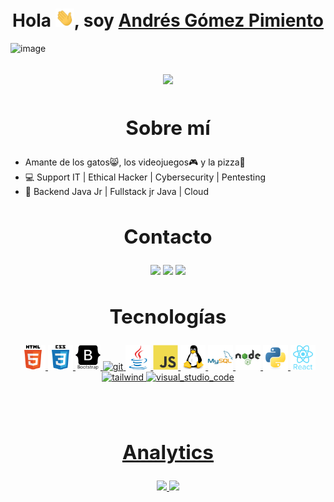 <div align="center">
<h1 align="center">Hola <img src="https://raw.githubusercontent.com/ABSphreak/ABSphreak/master/gifs/Hi.gif" width="30px">, soy <a href="https://www.linkedin.com/in/andresgopimiento/" target="_blank">Andrés Gómez Pimiento</a></h1>
</div>


![image](https://github.com/andresgopimiento/andresgopimiento/assets/58539878/6c52ee65-8d4e-432f-9205-f2c471b6d34c)


## <div align="center"><picture><img src = "https://github.com/7oSkaaa/7oSkaaa/blob/main/Images/about_me.gif?raw=true" width = 50px></picture><h2>Sobre mí</h2></div>

- Amante de los gatos😸, los videojuegos🎮 y la pizza🍕
- 💻 Support IT | Ethical Hacker | Cybersecurity | Pentesting
- 📱 Backend Java Jr | Fullstack jr Java | Cloud

## <div align="center"><h2>Contacto</h2></div>

<div align="center">
<a target="_blank" href="mailto:mrandrespimiento@gmail.com"
><img src="https://img.shields.io/badge/-Gmail-D14836?style=for-the-badge&logo=Gmail&logoColor=white"></img></a>
<a href="https://instagram.com/andresgopimiento">
<img src="https://img.shields.io/badge/Instagram-E4405F?style=for-the-badge&logo=instagram&logoColor=white" /></a>
<a href="https://linkedin.com/in/andresgopimiento">
<img src="https://img.shields.io/badge/LinkedIn-0077B5?style=for-the-badge&logo=linkedin&logoColor=white" /></a>
</div>

## <div align="center"><h2>Tecnologías</h2></div>
<p align="center">  <a href="https://www.w3.org/html/" target="_blank" rel="noreferrer"> <img src="https://raw.githubusercontent.com/devicons/devicon/master/icons/html5/html5-original-wordmark.svg" alt="html5" width="40" height="40"/> </a> </a> <a href="https://www.w3schools.com/css/" target="_blank" rel="noreferrer"> <img src="https://raw.githubusercontent.com/devicons/devicon/master/icons/css3/css3-original-wordmark.svg" alt="css3" width="40" height="40"/> </a> <a href="https://getbootstrap.com" target="_blank" rel="noreferrer"> <img src="https://raw.githubusercontent.com/devicons/devicon/master/icons/bootstrap/bootstrap-plain-wordmark.svg" alt="bootstrap" width="40" height="40"/> </a> <a href="https://git-scm.com/" target="_blank" rel="noreferrer"> <img src="https://www.vectorlogo.zone/logos/git-scm/git-scm-icon.svg" alt="git" width="40" height="40"/> </a><a href="https://www.java.com" target="_blank" rel="noreferrer"> <img src="https://raw.githubusercontent.com/devicons/devicon/master/icons/java/java-original.svg" alt="java" width="40" height="40"/> </a> <a href="https://developer.mozilla.org/en-US/docs/Web/JavaScript" target="_blank" rel="noreferrer"> <img src="https://raw.githubusercontent.com/devicons/devicon/master/icons/javascript/javascript-original.svg" alt="javascript" width="40" height="40"/> </a> <a href="https://www.linux.org/" target="_blank" rel="noreferrer"> <img src="https://raw.githubusercontent.com/devicons/devicon/master/icons/linux/linux-original.svg" alt="linux" width="40" height="40"/> </a> <a href="https://www.mysql.com/" target="_blank" rel="noreferrer"> <img src="https://raw.githubusercontent.com/devicons/devicon/master/icons/mysql/mysql-original-wordmark.svg" alt="mysql" width="40" height="40"/> </a> <a href="https://nodejs.org" target="_blank" rel="noreferrer"> <img src="https://raw.githubusercontent.com/devicons/devicon/master/icons/nodejs/nodejs-original-wordmark.svg" alt="nodejs" width="40" height="40"/> </a> <a href="https://www.python.org" target="_blank" rel="noreferrer"> <img src="https://raw.githubusercontent.com/devicons/devicon/master/icons/python/python-original.svg" alt="python" width="40" height="40"/> </a> <a href="https://reactjs.org/" target="_blank" rel="noreferrer"> <img src="https://raw.githubusercontent.com/devicons/devicon/master/icons/react/react-original-wordmark.svg" alt="react" width="40" height="40"/> </a> <a href="https://tailwindcss.com/" target="_blank" rel="noreferrer"> <img src="https://www.vectorlogo.zone/logos/tailwindcss/tailwindcss-icon.svg" alt="tailwind" width="40" height="40"/> </a> <a href="https://code.visualstudio.com/" target="_blank" rel="noreferrer"> <img src="https://upload.wikimedia.org/wikipedia/commons/thumb/9/9a/Visual_Studio_Code_1.35_icon.svg/2048px-Visual_Studio_Code_1.35_icon.svg.png" alt="visual_studio_code" width="40" height="40"/></p><br>


<br>

## <div align="center"><h2>Analytics</h2></div>

<p align="center">
<a href="https://github.com/ArisGuimera">
  <img height="180em" src="https://github-readme-stats-eight-theta.vercel.app/api?username=andresgopimiento&show_icons=true&theme=algolia&include_all_commits=true&count_private=true"/>
  <img height="180em" src="https://github-readme-stats-eight-theta.vercel.app/api/top-langs/?username=andresgopimiento&layout=compact&langs_count=8&theme=algolia"/>
</a>
</p>

